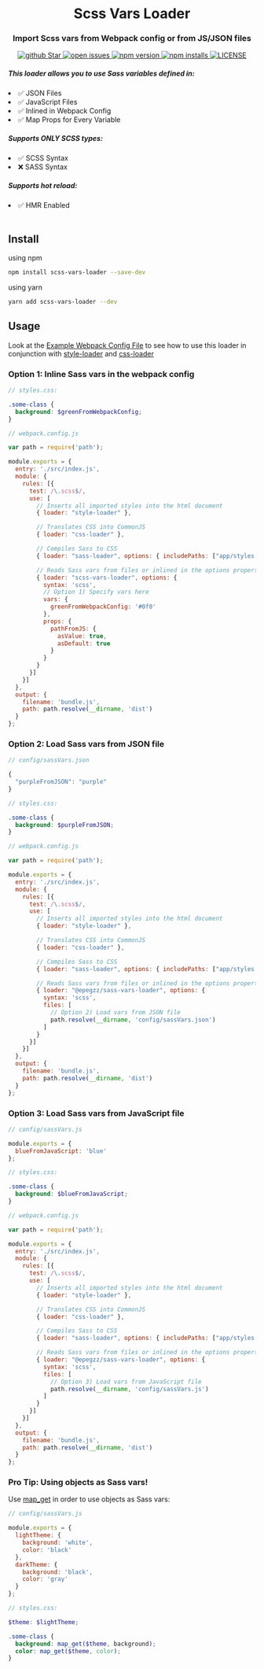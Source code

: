 <h1 align="center">Scss Vars Loader</h1>
<h3 align="center">Import Scss vars from Webpack config or from JS/JSON files</h3>
<p align="center">
  <!-- <a target="_blank" href="https://travis-ci.org/epegzz/sass-vars-loader">
    <img alt="Travis" src="https://img.shields.io/travis/epegzz/sass-vars-loader.svg?style=flat-square">
  </a> -->
  <!-- <a target="_blank" href="https://codeclimate.com/github/epegzz/sass-vars-loader/maintainability">
    <img alt="Maintainability" src="https://img.shields.io/codeclimate/maintainability/epegzz/sass-vars-loader.svg?style=flat-square">
  </a> -->
  <a target="_blank" href="https://github.com/shijinyu/scss-vars-loader/stargazers">
    <img alt="github Star" src="https://img.shields.io/github/stars/shijinyu/scss-vars-loader.svg">
  </a>
  <a target="_blank" href="https://github.com/shijinyu/scss-vars-loader/issues">
    <img alt="open issues" src="https://img.shields.io/github/issues/shijinyu/scss-vars-loader.svg">
  </a>
  <a target="_blank" href="https://www.npmjs.com/package/shijinyu/scss-vars-loader">
    <img alt="npm version" src="https://img.shields.io/npm/v/scss-vars-loader.svg">
  </a>
  <a target="_blank" href="https://www.npmjs.com/package/shijinyu/scss-vars-loader">
    <img alt="npm installs" src="https://img.shields.io/npm/dw/scss-vars-loader.svg">
  </a>
  <a target="_blank" href="https://github.com/shijinyu/scss-vars-loader/blob/master/LICENSE">
    <img alt="LICENSE" src="https://img.shields.io/github/license/shijinyu/scss-vars-loader.svg">
  </a>
</p>





##### This loader allows you to use Sass variables defined in:

<li>✅ JSON Files</li>
<li>✅ JavaScript Files</li>
<li>✅ Inlined in Webpack Config</li>
<li>✅ Map Props for Every Variable</li>



##### Supports ONLY SCSS types:

<li>✅ SCSS Syntax</li>
<li>❌ SASS Syntax</li>


##### Supports hot reload:

<li>✅ HMR Enabled</li>

<br/>

## Install

using npm
```sh
npm install scss-vars-loader --save-dev
```
using yarn
```sh
yarn add scss-vars-loader --dev
```


## Usage

Look at the [Example Webpack Config File](./example/webpack.config.js) to see how to use this
loader in conjunction with [style-loader](https://github.com/webpack-contrib/style-loader) and
[css-loader](https://github.com/webpack-contrib/css-loader)

### Option 1: Inline Sass vars in the webpack config

```scss
// styles.css:

.some-class {
  background: $greenFromWebpackConfig;
}
```

```js
// webpack.config.js

var path = require('path');

module.exports = {
  entry: './src/index.js',
  module: {
    rules: [{
      test: /\.scss$/,
      use: [
        // Inserts all imported styles into the html document
        { loader: "style-loader" },

        // Translates CSS into CommonJS
        { loader: "css-loader" },

        // Compiles Sass to CSS
        { loader: "sass-loader", options: { includePaths: ["app/styles.scss"] } },

        // Reads Sass vars from files or inlined in the options property
        { loader: "scss-vars-loader", options: {
          syntax: 'scss',
          // Option 1) Specify vars here
          vars: {
            greenFromWebpackConfig: '#0f0'
          },
          props: {
            pathFromJS: {
              asValue: true,
              asDefault: true
            }
          }
        }
      }]
    }]
  },
  output: {
    filename: 'bundle.js',
    path: path.resolve(__dirname, 'dist')
  }
};
```

### Option 2: Load Sass vars from JSON file

```js
// config/sassVars.json

{
  "purpleFromJSON": "purple"
}
```

```scss
// styles.css:

.some-class {
  background: $purpleFromJSON;
}
```

```js
// webpack.config.js

var path = require('path');

module.exports = {
  entry: './src/index.js',
  module: {
    rules: [{
      test: /\.scss$/,
      use: [
        // Inserts all imported styles into the html document
        { loader: "style-loader" },

        // Translates CSS into CommonJS
        { loader: "css-loader" },

        // Compiles Sass to CSS
        { loader: "sass-loader", options: { includePaths: ["app/styles.scss"] } },

        // Reads Sass vars from files or inlined in the options property
        { loader: "@epegzz/sass-vars-loader", options: {
          syntax: 'scss',
          files: [
            // Option 2) Load vars from JSON file
            path.resolve(__dirname, 'config/sassVars.json')
          ]
        }
      }]
    }]
  },
  output: {
    filename: 'bundle.js',
    path: path.resolve(__dirname, 'dist')
  }
};
```


### Option 3: Load Sass vars from JavaScript file

```js
// config/sassVars.js

module.exports = {
  blueFromJavaScript: 'blue'
};
```

```scss
// styles.css:

.some-class {
  background: $blueFromJavaScript;
}
```

```js
// webpack.config.js

var path = require('path');

module.exports = {
  entry: './src/index.js',
  module: {
    rules: [{
      test: /\.scss$/,
      use: [
        // Inserts all imported styles into the html document
        { loader: "style-loader" },

        // Translates CSS into CommonJS
        { loader: "css-loader" },

        // Compiles Sass to CSS
        { loader: "sass-loader", options: { includePaths: ["app/styles.scss"] } },

        // Reads Sass vars from files or inlined in the options property
        { loader: "@epegzz/sass-vars-loader", options: {
          syntax: 'scss',
          files: [
            // Option 3) Load vars from JavaScript file
            path.resolve(__dirname, 'config/sassVars.js')
          ]
        }
      }]
    }]
  },
  output: {
    filename: 'bundle.js',
    path: path.resolve(__dirname, 'dist')
  }
};
```


### Pro Tip: Using objects as Sass vars!

Use [map_get](http://sass-lang.com/documentation/Sass/Script/Functions.html#map_get-instance_method)
in order to use objects as Sass vars:

```js
// config/sassVars.js

module.exports = {
  lightTheme: {
    background: 'white',
    color: 'black'
  },
  darkTheme: {
    background: 'black',
    color: 'gray'
  }
};
```

```scss
// styles.css:

$theme: $lightTheme;

.some-class {
  background: map_get($theme, background);
  color: map_get($theme, color);
}
```
